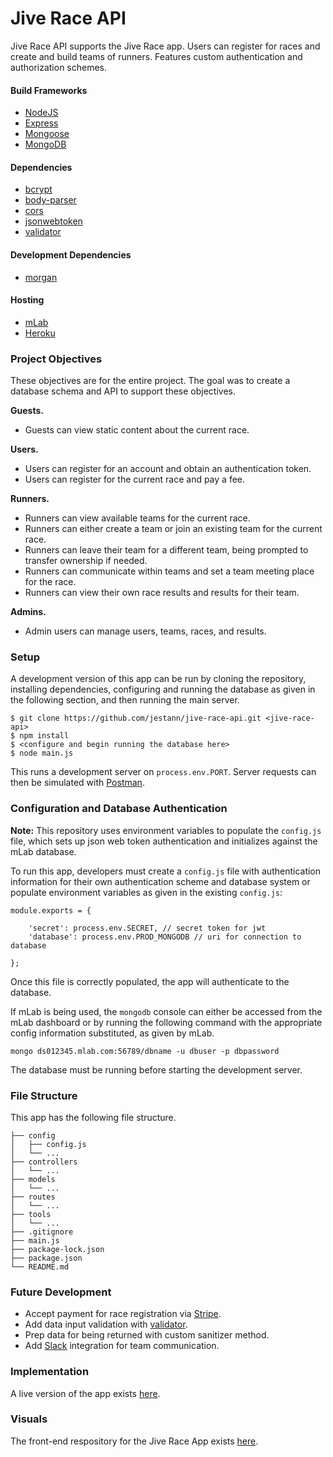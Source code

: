 # Jive Race API

Jive Race API supports the Jive Race app. Users can register for races and create and build teams of runners. Features custom authentication and authorization schemes.

#### Build Frameworks

- [NodeJS](https://nodejs.org/en/)
- [Express](http://expressjs.com/)
- [Mongoose](http://mongoosejs.com/)
- [MongoDB](https://www.mongodb.com/)

#### Dependencies

- [bcrypt](https://www.npmjs.com/package/bcrypt)
- [body-parser](https://www.npmjs.com/package/body-parser)
- [cors](https://www.npmjs.com/package/cors)
- [jsonwebtoken](https://www.npmjs.com/package/jsonwebtoken)
- [validator](https://www.npmjs.com/package/validator)

#### Development Dependencies

- [morgan](https://www.npmjs.com/package/morgan)

#### Hosting

- [mLab](https://mlab.com/)
- [Heroku](https://heroku.com/)

### Project Objectives

These objectives are for the entire project. The goal was to create a database schema and API to support these objectives.

**Guests.**
- Guests can view static content about the current race.

**Users.**
- Users can register for an account and obtain an authentication token.
- Users can register for the current race and pay a fee.

**Runners.**
- Runners can view available teams for the current race.
- Runners can either create a team or join an existing team for the current race.
- Runners can leave their team for a different team, being prompted to transfer ownership if needed.
- Runners can communicate within teams and set a team meeting place for the race.
- Runners can view their own race results and results for their team.

**Admins.**
- Admin users can manage users, teams, races, and results.

### Setup

A development version of this app can be run by cloning the repository, installing dependencies, configuring and running the database as given in the following section, and then running the main server.

```
$ git clone https://github.com/jestann/jive-race-api.git <jive-race-api>
$ npm install
$ <configure and begin running the database here>
$ node main.js
```

This runs a development server on `process.env.PORT`. Server requests can then be simulated with [Postman](https://www.getpostman.com/).


### Configuration and Database Authentication

**Note:** This repository uses environment variables to populate the `config.js` file, which sets up json web token authentication and initializes against the mLab database.

To run this app, developers must create a `config.js` file with authentication information for their own authentication scheme and database system or populate environment variables as given in the existing `config.js`:

```
module.exports = {
    
    'secret': process.env.SECRET, // secret token for jwt
    'database': process.env.PROD_MONGODB // uri for connection to database

};
```

Once this file is correctly populated, the app will authenticate to the database. 

If mLab is being used, the `mongodb` console can either be accessed from the mLab dashboard or by running the following command with the appropriate config information substituted, as given by mLab.

```
mongo ds012345.mlab.com:56789/dbname -u dbuser -p dbpassword
```

The database must be running before starting the development server.

### File Structure

This app has the following file structure.

```
├── config
│   ├── config.js
│   └── ...
├── controllers
│   └── ...
├── models
│   └── ...
├── routes
│   └── ...
├── tools
│   └── ...
├── .gitignore
├── main.js
├── package-lock.json
├── package.json
└── README.md
```

### Future Development

- Accept payment for race registration via [Stripe](https://stripe.com/).
- Add data input validation with [validator](https://www.npmjs.com/package/validator).
- Prep data for being returned with custom sanitizer method.
- Add [Slack](https://slack.com/) integration for team communication.

### Implementation

A live version of the app exists [here](https://jive-race-api.herokuapp.com).

### Visuals

The front-end respository for the Jive Race App exists [here](https://github.com/jestann/jive-race).